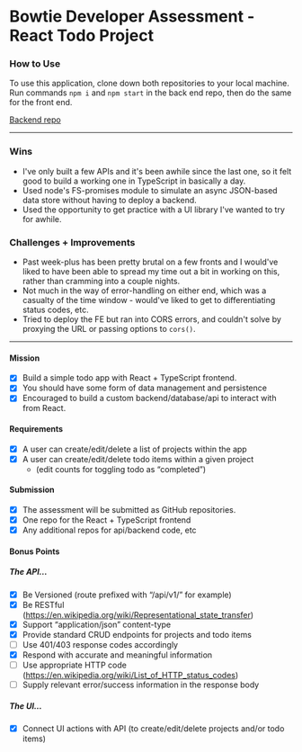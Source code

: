 # Bowtie Developer Assessment - React Todo Project

### How to Use 

To use this application, clone down both repositories to your local machine. Run commands `npm i` and `npm start` in the back end repo, then do the same for the front end.

[Backend repo](https://github.com/n0land0/bowtie-challenge-api)

***

### Wins
- I've only built a few APIs and it's been awhile since the last one, so it felt good to build a working one in TypeScript in basically a day.
- Used node's FS-promises module to simulate an async JSON-based data store without having to deploy a backend. 
- Used the opportunity to get practice with a UI library I've wanted to try for awhile.

### Challenges + Improvements
- Past week-plus has been pretty brutal on a few fronts and I would've liked to have been able to spread my time out a bit in working on this, rather than cramming into a couple nights.
- Not much in the way of error-handling on either end, which was a casualty of the time window - would've liked to get to differentiating status codes, etc.
- Tried to deploy the FE but ran into CORS errors, and couldn't solve by proxying the URL or passing options to `cors()`.

***

#### Mission

- [x] Build a simple todo app with React + TypeScript frontend.
- [x] You should have some form of data management and persistence
- [x] Encouraged to build a custom backend/database/api to interact with from React.

#### Requirements

- [x] A user can create/edit/delete a list of projects within the app
- [x] A user can create/edit/delete todo items within a given project
  - (edit counts for toggling todo as “completed”)

#### Submission

- [x] The assessment will be submitted as GitHub repositories.
- [x] One repo for the React + TypeScript frontend
- [x] Any additional repos for api/backend code, etc

#### Bonus Points

##### The API...

- [x] Be Versioned (route prefixed with “/api/v1/” for example)
- [x] Be RESTful (https://en.wikipedia.org/wiki/Representational_state_transfer)
- [x] Support “application/json” content-type
- [x] Provide standard CRUD endpoints for projects and todo items
- [ ] Use 401/403 response codes accordingly
- [x] Respond with accurate and meaningful information
- [ ] Use appropriate HTTP code (https://en.wikipedia.org/wiki/List_of_HTTP_status_codes)
- [ ] Supply relevant error/success information in the response body

##### The UI…

- [x] Connect UI actions with API (to create/edit/delete projects and/or todo items)
